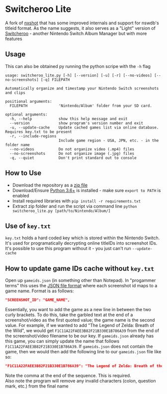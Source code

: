 # Switcheroo Lite

A fork of [nxshot](https://github.com/s1cp/nxshot) that has some improved internals and support for nswdb's titleid format.
As the name suggests, it also serves as a "Light" version of [Switcheroo](https://github.com/Tyler-A/Switcheroo) - another Nintendo Switch Album Manager but with more features

## Usage

This can also be obtained py running the python scripe with the `-h` flag

```text
usage: switcheroo_lite.py [-h] [--version] [-u] [-r] [--no-videos] [--no-screenshots] [-q] FILEPATH

Automatically organize and timestamp your Nintendo Switch screenshots and clips

positional arguments:
  FILEPATH              'Nintendo/Album' folder from your SD card.

optional arguments:
  -h, --help            show this help message and exit
  --version             show program's version number and exit
  -u, --update-cache    Update cached games list via online database. Requires key.txt to be present
  -r, --include-regions
                        Include game region - USA, JPN, etc. - in the folder name
  --no-videos           Do not organize video (.mp4) files
  --no-screenshots      Do not organize image (.jpg) files
  -q, --quiet           Don't print standard out to console
  ```

## How to Use

- Download the repository as a [zip file](https://github.com/dmynerd78/switcheroo-lite/archive/master.zip)
- Download/Ensure [Python 3.6+](https://www.python.org/downloads/) is installed - make sure `export to PATH` is enabled
- Install required libraries with `pip install -r requirements.txt`
- Extract zip folder and run the script via command line `python switcheroo_lite.py [path/to/Nintendo/Album/]`

## Use of `key.txt`

`key.txt` holds a hard coded key which is stored within the Nintendo Switch. It's used for programatically decrypting online titleIDs into screenshot IDs. It's possible to use this program without it - you just can't run `--update-cache`

## How to update game IDs cache without `key.txt`

Open up `gameids.json` (in something other than Notepad). In "progammer terms" this uses the [JSON file format](https://www.w3schools.com/whatis/whatis_json.asp) where each screenshot id maps to a game name. Format is as follows:

```json
"SCREENSHOT_ID": "GAME_NAME",
```

Essentially, you want to add the game as a new line in between the two curly brackets. To do this, take the garbled text at the end of a screenshot/video as the first quoted value; the game name is the second value. For example, if we wanted to add "The Legend of Zelda: Breath of the Wild", we would get `F1C11A22FAEE3B82F21B330E1B786A39` from the end of the screenshot/video filename to be our key. If `gameids.json` already has this game, you can simply update the name that follows `F1C11A22FAEE3B82F21B330E1B786A39`. If `gameids.json` does not contain the game, then we would then add the following line to our `gameids.json` file like so:

```json
"F1C11A22FAEE3B82F21B330E1B786A39": "The Legend of Zelda: Breath of the Wild",
```

Note the comma at the end of the sequence. This is required.  
Also note the program will remove any invalid characters (colon, question mark, etc.) from the final name

